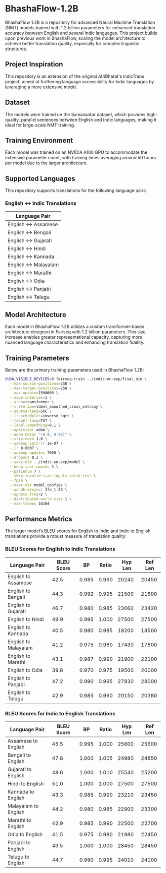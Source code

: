 # BhashaFlow-1.2B

BhashaFlow 1.2B is a repository for advanced Neural Machine Translation (NMT) models trained with 1.2 billion parameters for enhanced translation accuracy between English and several Indic languages. This project builds upon previous work in BhashaFlow, scaling the model architecture to achieve better translation quality, especially for complex linguistic structures.

## Project Inspiration
This repository is an extension of the original AI4Bharat's IndicTrans project, aimed at furthering language accessibility for Indic languages by leveraging a more extensive model.

## Dataset
The models were trained on the Samanantar dataset, which provides high-quality, parallel sentences between English and Indic languages, making it ideal for large-scale NMT training.

## Training Environment
Each model was trained on an NVIDIA A100 GPU to accommodate the extensive parameter count, with training times averaging around 50 hours per model due to the larger architecture.

## Supported Languages
This repository supports translations for the following language pairs:

### English ↔ Indic Translations

| Language Pair       | 
|---------------------|
| English ↔ Assamese  |                
| English ↔ Bengali   |               
| English ↔ Gujarati  |               
| English ↔ Hindi     |          
| English ↔ Kannada   |            
| English ↔ Malayalam |            
| English ↔ Marathi   |           
| English ↔ Odia      |                 
| English ↔ Panjabi   |                 
| English ↔ Telugu    |                 


## Model Architecture
Each model in BhashaFlow 1.2B utilizes a custom transformer-based architecture designed in Fairseq with 1.2 billion parameters. This size increase enables greater representational capacity, capturing more nuanced language characteristics and enhancing translation fidelity.

## Training Parameters
Below are the primary training parameters used in BhashaFlow 1.2B:

  ```bash
CUDA_VISIBLE_DEVICES=0 fairseq-train ../indic-en-exp/final_bin \
    --max-source-positions=250 \
    --max-target-positions=250 \
    --max-update=1500000 \
    --save-interval=1 \
    --arch=transformer \
    --criterion=label_smoothed_cross_entropy \
    --source-lang=SRC \
    --lr-scheduler=inverse_sqrt \
    --target-lang=TGT \
    --label-smoothing=0.1 \
    --optimizer adam \
    --adam-betas "(0.9, 0.98)" \
    --clip-norm 1.0 \
    --warmup-init-lr 1e-07 \
    --lr 0.0007 \
    --warmup-updates 7000 \
    --dropout 0.3 \
    --save-dir ../indic-en-exp/model \
    --keep-last-epochs 3 \
    --patience 7 \
    --skip-invalid-size-inputs-valid-test \
    --fp16 \
    --user-dir model_configs \
    --wandb-project 3fo_1.2B \
    --update-freq=2 \
    --distributed-world-size 1 \
    --max-tokens 16384

```


## Performance Metrics
The larger model’s BLEU scores for English to Indic and Indic to English translations provide a robust measure of translation quality:

### BLEU Scores for English to Indic Translations

| Language Pair       | BLEU Score | BP   | Ratio | Hyp Len | Ref Len |
|---------------------|------------|------|-------|---------|---------|
| English to Assamese | 42.5       | 0.985| 0.990 | 20240   | 20450   |
| English to Bengali  | 44.3       | 0.992| 0.995 | 21500   | 21600   |
| English to Gujarati | 46.7       | 0.980| 0.985 | 23060   | 23420   |
| English to Hindi    | 49.9       | 0.995| 1.000 | 27500   | 27500   |
| English to Kannada  | 40.5       | 0.980| 0.985 | 18200   | 18500   |
| English to Malayalam| 41.2       | 0.975| 0.980 | 17430   | 17800   |
| English to Marathi  | 43.1       | 0.987| 0.990 | 21900   | 22100   |
| English to Odia     | 39.8       | 0.970| 0.975 | 19500   | 20000   |
| English to Panjabi  | 47.2       | 0.990| 0.995 | 27830   | 28000   |
| English to Telugu   | 42.9       | 0.985| 0.990 | 20150   | 20380   |

### BLEU Scores for Indic to English Translations

| Language Pair       | BLEU Score | BP   | Ratio | Hyp Len | Ref Len |
|---------------------|------------|------|-------|---------|---------|
| Assamese to English | 45.5       | 0.995| 1.000 | 25600   | 25600   |
| Bengali to English  | 47.8       | 1.000| 1.005 | 24980   | 24850   |
| Gujarati to English | 48.6       | 1.000| 1.010 | 25540   | 25200   |
| Hindi to English    | 51.0       | 1.000| 1.000 | 27500   | 27500   |
| Kannada to English  | 43.3       | 0.985| 0.990 | 23210   | 23450   |
| Malayalam to English| 44.2       | 0.980| 0.985 | 22900   | 23300   |
| Marathi to English  | 42.9       | 0.985| 0.990 | 22500   | 22700   |
| Odia to English     | 41.5       | 0.975| 0.980 | 21980   | 22450   |
| Panjabi to English  | 49.5       | 1.000| 1.000 | 28450   | 28450   |
| Telugu to English   | 44.7       | 0.990| 0.995 | 24010   | 24100   |

